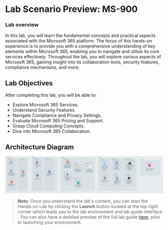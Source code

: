 # Lab Scenario Preview: MS-900

### Lab overview

In this lab, you will learn the fundamental concepts and practical aspects associated with the Microsoft 365 platform. The focus of this hands-on experience is to provide you with a comprehensive understanding of key elements within Microsoft 365, enabling you to navigate and utilize its core services effectively. Throughout the lab, you will explore various aspects of Microsoft 365, gaining insight into its collaboration tools, security features, compliance mechanisms, and more.

## Lab Objectives
  
After completing this lab, you will be able to:

- Explore Microsoft 365 Services.
- Understand Security Features.
- Navigate Compliance and Privacy Settings.
- Evaluate Microsoft 365 Pricing and Support.
- Grasp Cloud Computing Concepts.
- Dive into Microsoft 365 Collaboration.

## Architecture Diagram

![](media/MS-900-Combined.PNG)   

   >**Note**: Once you understand the lab's content, you can start the Hands-on Lab by clicking the **Launch** button located at the top right corner which leads you to the lab environment and lab guide interface . You can also have a detailed preview of the full lab guide [here](https://experience.cloudlabs.ai/#/labguidepreview/f0a9ce6f-37b4-4761-b674-1e989cac8f40), prior to launching your environment.
